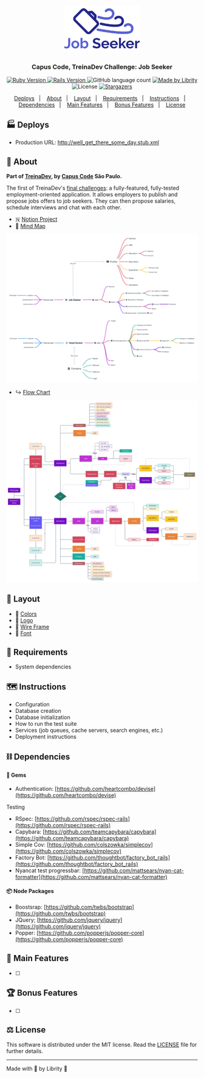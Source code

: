<h1 align="center">
  <img alt="Job Seeker" title="Job Seeker" src=".github/full_logo_title.png" width="200px" />
</h1>

<h3 align="center">
  Capus Code, TreinaDev Challenge: Job Seeker
</h3>

<p align="center">
  <a href="https://www.ruby-lang.org/en/news/2019/10/01/ruby-2-6-5-released/">
    <img alt="Ruby Version" src="https://img.shields.io/badge/ruby-2.6.5-red?logo=ruby&color=CC342D" />
  </a>

  <a href="https://weblog.rubyonrails.org/2020/5/6/Rails-6-0-3-has-been-released/">
    <img alt="Rails Version" src="https://img.shields.io/badge/rails-6.0.3-red?logo=rails&color=CC0000" />
  </a>

  <img alt="GitHub language count" src="https://img.shields.io/github/languages/count/librity/campus_code_job_seeker?color=%2304D361" />

  <a href="https://github.com/librity">
    <img alt="Made by Librity" src="https://img.shields.io/badge/made%20by-Librity-%2304D361" />
  </a>

  <img alt="License" src="https://img.shields.io/badge/license-MIT-%2304D361" />

  <a href="https://github.com/librity/campus_code_job_seeker/stargazers">
    <img alt="Stargazers" src="https://img.shields.io/github/stars/librity/campus_code_job_seeker?style=social" />
  </a>
</p>

<p align="center">
  <a href="#-deploys">Deploys</a>&nbsp;&nbsp;&nbsp;|&nbsp;&nbsp;&nbsp;
  <a href="#-about">About</a>&nbsp;&nbsp;&nbsp;|&nbsp;&nbsp;&nbsp;
  <a href="#-layout">Layout</a>&nbsp;&nbsp;&nbsp;|&nbsp;&nbsp;&nbsp;
  <a href="#-requirements">Requirements</a>&nbsp;&nbsp;&nbsp;|&nbsp;&nbsp;&nbsp;
  <a href="#-instructions">Instructions</a>&nbsp;&nbsp;&nbsp;|&nbsp;&nbsp;&nbsp;
  <a href="#-dependencies">Dependencies</a>&nbsp;&nbsp;&nbsp;|&nbsp;&nbsp;&nbsp;
  <a href="#-main-features">Main Features</a>&nbsp;&nbsp;&nbsp;|&nbsp;&nbsp;&nbsp;
  <a href="#-bonus-features">Bonus Features</a>&nbsp;&nbsp;&nbsp;|&nbsp;&nbsp;&nbsp;
  <a href="#-license">License</a>
</p>

## 🏭 Deploys

- Production URL: http://well_get_there_some_day.stub.xml

## 👀 About

**Part of [TreinaDev](https://treinadev.com.br/), by [Capus Code](https://campuscode.com.br/) São Paulo.**

The first of TreinaDev's [final challenges](https://s3.us-west-2.amazonaws.com/secure.notion-static.com/fcd713b8-7b9d-4e09-98a8-0cb5f32bbf4d/TDProjeto_Final_-_Etapa01.pdf?X-Amz-Algorithm=AWS4-HMAC-SHA256&X-Amz-Credential=AKIAT73L2G45O3KS52Y5%2F20200510%2Fus-west-2%2Fs3%2Faws4_request&X-Amz-Date=20200510T050439Z&X-Amz-Expires=86400&X-Amz-Signature=e806bb30607a428e907c3049af329c1e143f945849ce0595f16ae5c6513b1412&X-Amz-SignedHeaders=host&response-content-disposition=filename%20%3D%22%255BTD%255DProjeto%2520Final%2520-%2520Etapa01.pdf%22): a fully-featured, fully-tested employment-oriented application. It allows employers to publish and propose jobs offers to job seekers. They can then propose salaries, schedule interviews and chat with each other.

- 🇳 [Notion Project](https://www.notion.so/Job-Seeker-App-d552bcce80d44ec6acca0cf9e0fa7177)
- 🧠 [Mind Map](https://whimsical.com/YC614KMAmRZd2xQFVx5hej)

<img alt="Application's Mind Map" title="Application's Mind Map" src=".github/mindmap_2020_05_10.png" />

- ↪️ [Flow Chart](https://whimsical.com/DAm28ZodewYVsAwZ2aJ4va)

<img alt="Application's Flowchart" title="Application's Flowchart" src=".github/flowchart_2020_05_10.png.png" />

## 💅 Layout

- 🌈 [Colors](https://coolors.co/32292f-575366-777da7-23278a-d1e3dd)
- 🌠 [Logo](https://www.figma.com/file/wKpOwyyQikL7DAhEkIY4mA/Job-Seeker-Logo?node-id=1%3A36)
- 🚧 [Wire Frame](https://whimsical.com/MzhTuvjhYFbKREoBfBdnR8)
- 📜 [Font](https://fonts.google.com/specimen/Raleway?selection.family=Raleway:400,700)

## 🤖 Requirements

- System dependencies

## 🗺️ Instructions

- Configuration
- Database creation
- Database initialization
- How to run the test suite
- Services (job queues, cache servers, search engines, etc.)
- Deployment instructions

## ⛓️ Dependencies

#### 💎 Gems

- Authentication: [https://github.com/heartcombo/devise](https://github.com/heartcombo/devise)

Testing

- RSpec: [https://github.com/rspec/rspec-rails](https://github.com/rspec/rspec-rails)
- Capybara: [https://github.com/teamcapybara/capybara](https://github.com/teamcapybara/capybara)
- Simple Cov: [https://github.com/colszowka/simplecov](https://github.com/colszowka/simplecov)
- Factory Bot: [https://github.com/thoughtbot/factory_bot_rails](https://github.com/thoughtbot/factory_bot_rails)
- Nyancat test progressbar: [https://github.com/mattsears/nyan-cat-formatter](https://github.com/mattsears/nyan-cat-formatter)

#### 📦 Node Packages

- Boostsrap: [https://github.com/twbs/bootstrap](https://github.com/twbs/bootstrap)
- JQuery; [https://github.com/jquery/jquery](https://github.com/jquery/jquery)
- Popper: [https://github.com/popperjs/popper-core](https://github.com/popperjs/popper-core)

## 🏁 Main Features

- [ ]

## 🏆 Bonus Features

- [ ]

## ⚖️ License

This software is distributed under the MIT license. Read the [LICENSE](LICENSE.md) file for further details.

---

Made with 💖 by Librity 👋
